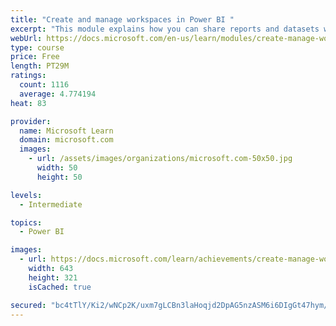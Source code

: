 ```yaml
---
title: "Create and manage workspaces in Power BI "
excerpt: "This module explains how you can share reports and datasets with your users and how to create a deployment strategy that makes sense for you and your organization. Furthermore, you will learn about data lineage in Microsoft Power BI."
webUrl: https://docs.microsoft.com/en-us/learn/modules/create-manage-workspaces-power-bi/
type: course
price: Free
length: PT29M
ratings:
  count: 1116
  average: 4.774194
heat: 83

provider:
  name: Microsoft Learn
  domain: microsoft.com
  images:
    - url: /assets/images/organizations/microsoft.com-50x50.jpg
      width: 50
      height: 50

levels:
  - Intermediate

topics:
  - Power BI

images:
  - url: https://docs.microsoft.com/learn/achievements/create-manage-workspaces-power-bi-social.png
    width: 643
    height: 321
    isCached: true

secured: "bc4tTlY/Ki2/wNCp2K/uxm7gLCBn3laHoqjd2DpAG5nzASM6i6DIgGt47hym/Xk7RVGDrgPzaJrQZBYsI9LT4MNAyrihYPC2wNsBJUqrhxNmvKCTM65rIAtGQ9UIdBKhOO9cqFviplJ2RVGAkkLgso5MhoojjagMLAq3T3HAYUyT0GynOEChPnbFFg2k/xMD76fiGsWTQ2bNsfhPzHbUxNRKiLiv/DtGeNQt+xnyk1MAOhphI40QsW/vHT1ygFZgZP4bRjHjaP+9H4Sh+SRYr2W+3EEBqwJLGjSx7hxtIDZ1rmYhq/JV6pvVpE6ljhVzhZ4v0cgfsAe7KaZ+i3pyCFM4QeylbqBci/aVnCaPvqAb1mNjBNxdZhbhoQc5qoKEr++Wgz1mzUTRX5EMrFN+CNibtgPTM8G7t3pJ+xwVJDA=;WITLZ+c2KvkgCwHMIPTM1A=="
---
```


